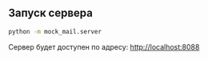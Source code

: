## Запуск сервера

```bash
python -m mock_mail.server
```

Сервер будет доступен по адресу:
[http://localhost:8088](http://localhost:8088)
